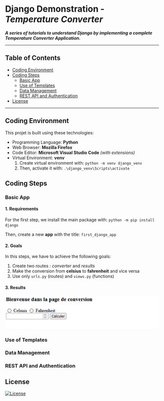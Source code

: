 # Django Demonstration - *Temperature Converter* <!-- omit in toc -->

***A series of tutorials to understand Django by implementing a complete Temperature Converter Application.***

---

## Table of Contents <!-- omit in toc -->
- [Coding Environment](#coding-environment)
- [Coding Steps](#coding-steps)
  - [Basic App](#basic-app)
  - [Use of Templates](#use-of-templates)
  - [Data Management](#data-management)
  - [REST API and Authentication](#rest-api-and-authentication)
- [License](#license)

---

## Coding Environment

This projet is built using these technologies:

- Programming Language: **Python**
- Web Browser: **Mozilla Firefox**
- Code Editor: **Microsoft Visual Studio Code** *(with extensions)*
- Virtual Environment: **venv**
    1. Create virtual environment with: `python -m venv django_venv`
    2. Then, activate it with: `.\django_venv\Scripts\activate`

## Coding Steps

### Basic App

#### **1. Requirements** <!-- omit in toc --> 

For the first step, we install the main package with: `python -m pip install django`

Then, create a new **app** with the title: `first_django_app`

#### **2. Goals** <!-- omit in toc --> 

In this steps, we have to achieve the following goals: 

1. Create two routes : *converter* and *results*
2. Make the conversion from **celsius** to **fahrenheit** and vice versa
3. Use only `urls.py` (routes) and `views.py` (functions)

#### **3. Results** <!-- omit in toc -->  

![demo with ScreenToGif](demo1.gif)

### Use of Templates

### Data Management

### REST API and Authentication

## License

[![License](http://img.shields.io/:license-mit-blue.svg?style=flat-square)](http://opensource.org/licenses/mit-license.php)